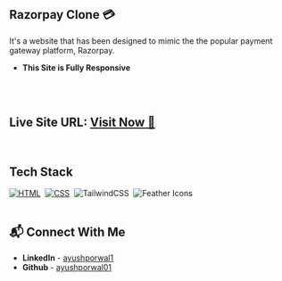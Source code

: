 ## Razorpay Clone 💳

It's a website that has been designed to mimic the the popular payment gateway platform, Razorpay.

- **This Site is Fully Responsive**
<br>
<br>

## **Live Site URL:** <a href="https://razorpayclone-ayush.netlify.app//">**Visit Now** 🚀</a>

<br>

## Tech Stack

[![HTML](https://img.shields.io/badge/html5%20-%23E34F26.svg?&style=for-the-badge&logo=html5&logoColor=white)](https://github.com/prakash-naikwadi)&nbsp;
[![CSS](https://img.shields.io/badge/css3%20-%231572B6.svg?&style=for-the-badge&logo=css3&logoColor=white)](https://github.com/prakash-naikwadi)&nbsp;
<img alt="TailwindCSS" src="https://img.shields.io/badge/Tailwind_CSS-38B2AC?style=for-the-badge&logo=tailwind-css&logoColor=white"/>&nbsp;
![Feather Icons](https://img.shields.io/badge/icons-Feather-blue?logo=feather&logoColor=white)
<br>
<br>

## 📬 Connect With Me

- **LinkedIn** - [ayushporwal1](https://www.linkedin.com/in/ayushporwal1/)
- **Github** - [ayushporwal01](https://github.com/ayushporwal01)
